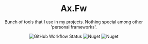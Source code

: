 <div align="center">
 
# Ax.Fw
Bunch of tools that I use in my projects. Nothing special among other 'personal frameworks'.
  
![GitHub Workflow Status](https://img.shields.io/github/workflow/status/casualshammy/Ax.Fw/publish-fw-nuget)
![Nuget](https://img.shields.io/nuget/v/Ax.Fw)
![Nuget](https://img.shields.io/nuget/dt/Ax.Fw)
  
</div>

